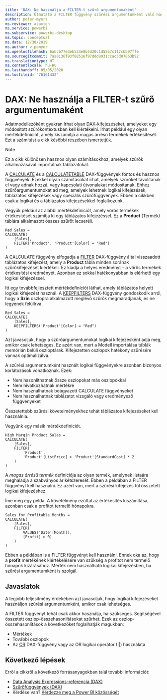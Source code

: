 ```yaml
---
title: 'DAX: Ne használja a FILTER-t szűrő argumentumaként'
description: Útmutató a FILTER függvény szűrési argumentumként való használatához.
author: peter-myers
ms.reviewer: asaxton
ms.service: powerbi
ms.subservice: powerbi-desktop
ms.topic: conceptual
ms.date: 12/30/2019
ms.author: v-pemyer
ms.openlocfilehash: 6abcb77e3eb534e8b5d20c1d5567c117cbb97ffe
ms.sourcegitcommit: 7aa0136f93f88516f97ddd8031ccac5d07863b92
ms.translationtype: HT
ms.contentlocale: hu-HU
ms.lasthandoff: 05/05/2020
ms.locfileid: "76161432"
---
```

# <a name="dax-avoid-using-filter-as-a-filter-argument"></a>DAX: Ne használja a FILTER-t szűrő argumentumaként

Adatmodellezőként gyakran írhat olyan DAX-kifejezéseket, amelyeket egy módosított szűrőkontextusban kell kiértékelni. Írhat például egy olyan mértékdefiníciót, amely kiszámítja a magas árrésű termékek értékesítését. Ezt a számítást a cikk későbbi részében ismertetjük.

> [!NOTE]
> Ez a cikk különösen hasznos olyan számításokhoz, amelyek szűrők alkalmazásával importálnak táblázatokat.

A [CALCULATE](/dax/calculate-function-dax) és a [CALCULATETABLE](/dax/calculatetable-function-dax) DAX-függvények fontos és hasznos függvények. Ezekkel olyan számításokat írhat, amelyek szűrőket távolítanak el vagy adnak hozzá, vagy kapcsolati útvonalakat módosítanak. Ehhez szűrőargumentumokat ad meg, amelyek lehetnek logikai kifejezések, táblázatos kifejezések vagy speciális szűrőfüggvények. Ebben a cikkben csak a logikai és a táblázatos kifejezésekkel foglalkozunk.

Vegyük például az alábbi mértékdefiníciót, amely vörös termékek értékesítését számítja ki egy táblázatos kifejezéssel. Ez a **Product** (Termék) táblára alkalmazott összes szűrőt lecseréli.

```dax
Red Sales =
CALCULATE(
    [Sales],
    FILTER('Product', 'Product'[Color] = "Red")
)
```

A CALCULATE függvény elfogadja a [FILTER](/dax/filter-function-dax) DAX-függvény által visszaadott táblázatos kifejezést, amely a **Product** tábla minden sorának szűrőkifejezését kiértékeli. Ez kiadja a helyes eredményt – a vörös termékek értékesítési eredményét. Azonban ez sokkal hatékonyabban is elérhető egy logikai kifejezéssel.

Itt egy továbbfejlesztett mértékdefiníciót láthat, amely táblázatos helyett logikai kifejezést használ. A [KEEPFILTERS](/dax/keepfilters-function-dax) DAX-függvény gondoskodik arról, hogy a **Szín** oszlopra alkalmazott meglévő szűrők megmaradjanak, és ne legyenek felülírva.

```dax
Red Sales =
CALCULATE(
    [Sales],
    KEEPFILTERS('Product'[Color] = "Red")
)
```

Azt javasoljuk, hogy a szűrőargumentumokat logikai kifejezésként adja meg, amikor csak lehetséges. Ez azért van, mert a Modell importálása táblák memórián belüli oszloptárak. Kifejezetten oszlopok hatékony szűrésére vannak optimalizálva.

A szűrési argumentumként használt logikai függvényekre azonban bizonyos korlátozások vonatkoznak. Ezek:

- Nem hasonlíthatnak össze oszlopokat más oszlopokkal
- Nem hivatkozhatnak mértékre
- Nem használhatnak beágyazott CALCULATE függvényeket
- Nem használhatnak táblázatot vizsgáló vagy eredményező függvényeket

Összetettebb szűrési követelményekhez tehát táblázatos kifejezéseket kell használnia.

Vegyünk egy másik mértékdefiníciót.

```dax
High Margin Product Sales =
CALCULATE(
    [Sales],
    FILTER(
        'Product',
        'Product'[ListPrice] > 'Product'[StandardCost] * 2
    )
)
```

A _magas árrésű termék_ definíciója az olyan termék, amelynek listaára meghaladja a szabványos ár kétszeresét. Ebben a példában a FILTER függvényt kell használni. Ez azért van, mert a szűrési kifejezés túl összetett logikai kifejezéshez.

Íme még egy példa. A követelmény ezúttal az értékesítés kiszámítása, azonban csak a profitot termelő hónapokra.

```dax
Sales for Profitable Months =
CALCULATE(
    [Sales],
    FILTER(
        VALUES('Date'[Month]),
        [Profit] > 0)
    )
)
```

Ebben a példában is a FILTER függvényt kell használni. Ennek oka az, hogy a **profit** mértékének kiértékelésére van szükség a profitot nem termelő hónapok kizárásához. Mérték nem használható logikai kifejezésben, ha szűrési argumentumként is szolgál.

## <a name="recommendations"></a>Javaslatok

A legjobb teljesítmény érdekében azt javasoljuk, hogy logikai kifejezéseket használjon szűrési argumentumként, amikor csak lehetséges.

A FILTER függvényt tehát csak akkor használja, ha szükséges. Segítségével összetett oszlop-összehasonlításokat szűrhet. Ezek az oszlop-összehasonlítások a következőket foglalhatják magukban:

- Mértékek
- További oszlopok
- Az [OR](/dax/or-function-dax) DAX-függvény vagy az OR logikai operátor (||) használata

## <a name="next-steps"></a>Következő lépések

Erről a cikkről a következő forrásanyagokban talál további információt:

- [Data Analysis Expressions-referencia (DAX)](/dax/)
- [Szűrőfüggvények (DAX)](/dax/filter-function-dax)
- Kérdése van? [Kérdezze meg a Power BI közösségét](https://community.powerbi.com/)

